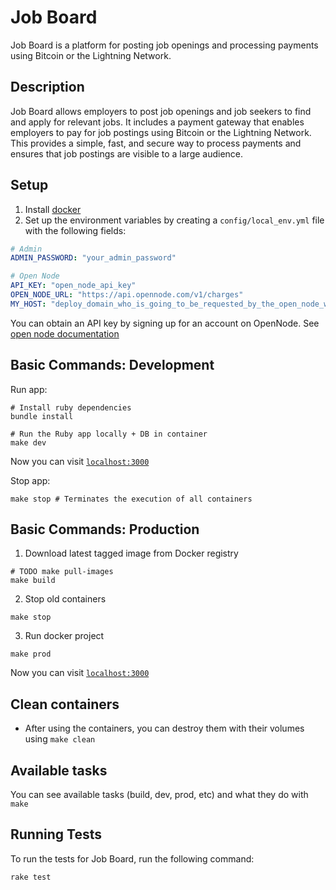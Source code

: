 # Job Board

Job Board is a platform for posting job openings and processing payments using Bitcoin or the Lightning Network.

## Description

Job Board allows employers to post job openings and job seekers to find and apply for relevant jobs. It includes a payment gateway that enables employers to pay for job postings using Bitcoin or the Lightning Network. This provides a simple, fast, and secure way to process payments and ensures that job postings are visible to a large audience.

## Setup

1. Install [docker](https://docs.docker.com/engine/install/)
2. Set up the environment variables by creating a `config/local_env.yml` file with the following fields:

```yml
# Admin
ADMIN_PASSWORD: "your_admin_password"

# Open Node
API_KEY: "open_node_api_key"
OPEN_NODE_URL: "https://api.opennode.com/v1/charges"
MY_HOST: "deploy_domain_who_is_going_to_be_requested_by_the_open_node_webhook"
```

You can obtain an API key by signing up for an account on OpenNode. See [open node documentation](https://developers.opennode.com/docs/creating-a-charge)


## Basic Commands: Development

Run app:

```
# Install ruby dependencies
bundle install

# Run the Ruby app locally + DB in container
make dev
```

Now you can visit [`localhost:3000`](http://localhost:3000)


Stop app:

```
make stop # Terminates the execution of all containers
```

## Basic Commands: Production

1. Download latest tagged image from Docker registry

```
# TODO make pull-images
make build
```

2. Stop old containers

```
make stop
```

3. Run docker project

```
make prod
```

Now you can visit [`localhost:3000`](http://localhost:3000)

## Clean containers

* After using the containers, you can destroy them with their volumes using `make clean`

## Available tasks

You can see available tasks (build, dev, prod, etc) and what they do with `make`

## Running Tests

To run the tests for Job Board, run the following command:

```bash
rake test
```
